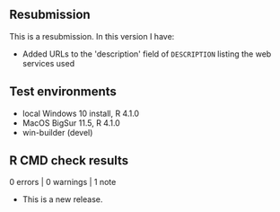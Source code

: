 ## Resubmission
This is a resubmission. In this version I have:

* Added URLs to the 'description' field of `DESCRIPTION` listing the web services used

## Test environments
* local Windows 10 install, R 4.1.0
* MacOS BigSur 11.5, R 4.1.0
* win-builder (devel)

## R CMD check results
0 errors | 0 warnings | 1 note

* This is a new release.
